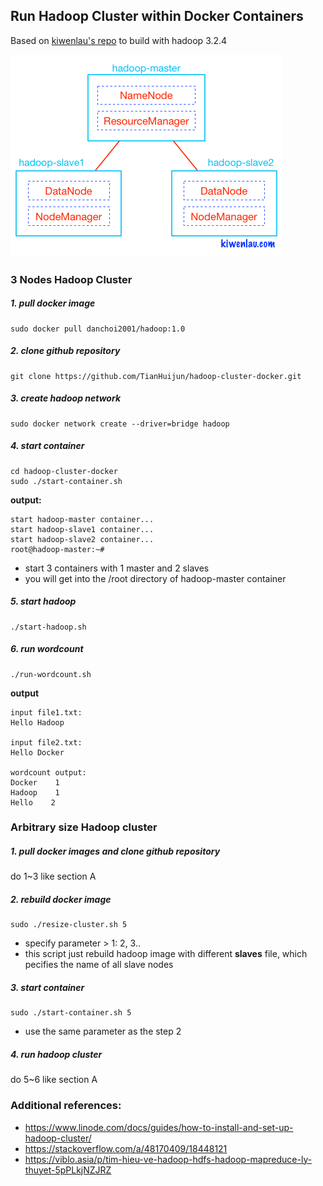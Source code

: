 ## Run Hadoop Cluster within Docker Containers
Based on [kiwenlau's repo](https://github.com/kiwenlau/hadoop-cluster-docker) to build with hadoop 3.2.4

![alt tag](hadoop-cluster-docker.png)


### 3 Nodes Hadoop Cluster

##### 1. pull docker image

```
sudo docker pull danchoi2001/hadoop:1.0
```

##### 2. clone github repository

```
git clone https://github.com/TianHuijun/hadoop-cluster-docker.git
```

##### 3. create hadoop network

```
sudo docker network create --driver=bridge hadoop
```

##### 4. start container

```
cd hadoop-cluster-docker
sudo ./start-container.sh
```

**output:**

```
start hadoop-master container...
start hadoop-slave1 container...
start hadoop-slave2 container...
root@hadoop-master:~# 
```
- start 3 containers with 1 master and 2 slaves
- you will get into the /root directory of hadoop-master container

##### 5. start hadoop

```
./start-hadoop.sh
```

##### 6. run wordcount

```
./run-wordcount.sh
```

**output**

```
input file1.txt:
Hello Hadoop

input file2.txt:
Hello Docker

wordcount output:
Docker    1
Hadoop    1
Hello    2
```

### Arbitrary size Hadoop cluster

##### 1. pull docker images and clone github repository

do 1~3 like section A

##### 2. rebuild docker image

```
sudo ./resize-cluster.sh 5
```
- specify parameter > 1: 2, 3..
- this script just rebuild hadoop image with different **slaves** file, which pecifies the name of all slave nodes


##### 3. start container

```
sudo ./start-container.sh 5
```
- use the same parameter as the step 2

##### 4. run hadoop cluster 

do 5~6 like section A

### Additional references:
- https://www.linode.com/docs/guides/how-to-install-and-set-up-hadoop-cluster/
- https://stackoverflow.com/a/48170409/18448121
- https://viblo.asia/p/tim-hieu-ve-hadoop-hdfs-hadoop-mapreduce-ly-thuyet-5pPLkjNZJRZ
